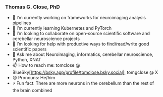 ### Thomas G. Close, PhD

- 🔭 I’m currently working on frameworks for neuroimaging analysis pipelines
- 🌱 I’m currently learning Kubernetes and PyTorch
- 👯 I’m looking to collaborate on open-source scientific software and cerebellar neuroscience projects
- 🤔 I’m looking for help with productive ways to find/read/write good scientific papers
- 💬 Ask me about Neuroimaging, informatics, cerebellar neuroscience, Python, XNAT
- 📫 How to reach me: tomclose @ BlueSky[https://bsky.app/profile/tomclose.bsky.social], tomgclose @ X
- 😄 Pronouns: He/him
- ⚡ Fun fact: There are more neurons in the cerebellum than the rest of the brain combined
